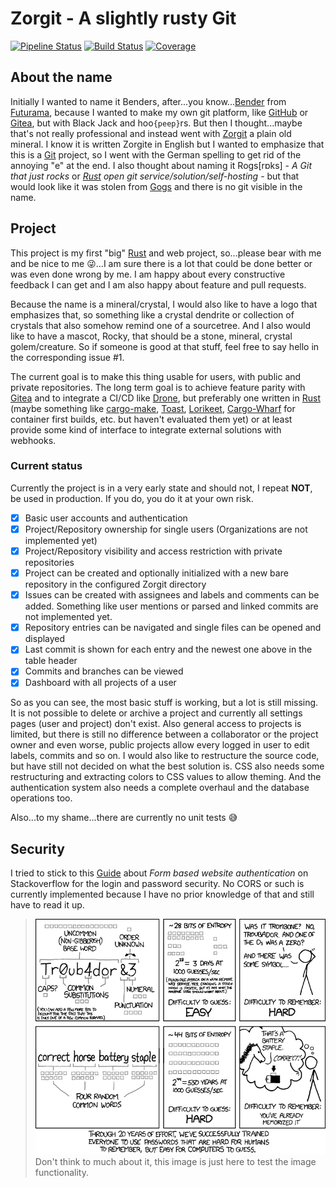 # Zorgit - A slightly rusty Git
[![Pipeline Status]()]()
[![Build Status]()]()
[![Coverage]()]()

## About the name
Initially I wanted to name it Benders, after...you know...[Bender](https://en.wikipedia.org/wiki/Bender_(Futurama)) from [Futurama](https://en.wikipedia.org/wiki/Futurama), because I wanted to make my own git platform, like [GitHub](https://github.com/) or [Gitea](https://gitea.io/), but with Black Jack and hoo`{peep}`rs. But then I thought...maybe that's not really professional and instead went with [Zorgit](https://www.mindat.org/min-29484.html) a plain old mineral. I know it is written Zorgite in English but I wanted to emphasize that this is a [Git](https://git-scm.com/) project, so I went with the German spelling to get rid of the annoying "e" at the end.
I also thought about naming it Rogs[rɒks] - *A Git that just rocks* or *[Rust](https://www.rust-lang.org/) open git service/solution/self-hosting* - but that would look like it was stolen from [Gogs](https://gogs.io) and there is no git visible in the name.

## Project
This project is my first "big" [Rust](https://www.rust-lang.org/) and web project, so...please bear with me and be nice to me 😜...I am sure there is a lot that could be done better or was even done wrong by me. I am happy about every constructive feedback I can get and I am also happy about feature and pull requests.

Because the name is a mineral/crystal, I would also like to have a logo that emphasizes that, so something like a crystal dendrite or collection of crystals that also somehow remind one of a sourcetree. And I also would like to have a mascot, Rocky, that should be a stone, mineral, crystal golem/creature. So if someone is good at that stuff, feel free to say hello in the corresponding issue #1.

The current goal is to make this thing usable for users, with public and private repositories. The long term goal is to achieve feature parity with [Gitea](https://gitea.io/) and to integrate a CI/CD like [Drone](https://drone.io), but preferably one written in [Rust](https://www.rust-lang.org/) (maybe something like [cargo-make](https://github.com/sagiegurari/cargo-make), [Toast](https://github.com/stepchowfun/toast), [Lorikeet](https://github.com/cetra3/lorikeet), [Cargo-Wharf](https://github.com/denzp/cargo-wharf) for container first builds, etc. but haven't evaluated them yet) or at least provide some kind of interface to integrate external solutions with webhooks.

### Current status
Currently the project is in a very early state and should not, I repeat **NOT**, be used in production. If you do, you do it at your own risk.

- [x] Basic user accounts and authentication
- [x] Project/Repository ownership for single users (Organizations are not implemented yet)
- [x] Project/Repository visibility and access restriction with private repositories
- [x] Project can be created and optionally initialized with a new bare repository in the configured Zorgit directory
- [x] Issues can be created with assignees and labels and comments can be added. Something like user mentions or parsed and linked commits are not implemented yet.
- [x] Repository entries can be navigated and single files can be opened and displayed
- [x] Last commit is shown for each entry and the newest one above in the table header
- [x] Commits and branches can be viewed
- [x] Dashboard with all projects of a user

So as you can see, the most basic stuff is working, but a lot is still missing. It is not possible to delete or archive a project and currently all settings pages (user and project) don't exist. Also general access to projects is limited, but there is still no difference between a collaborator or the project owner and even worse, public projects allow every logged in user to edit labels, commits and so on.
I would also like to restructure the source code, but have still not decided on what the best solution is. CSS also needs some restructuring and extracting colors to CSS values to allow theming. And the authentication system also needs a complete overhaul and the database operations too.

Also...to my shame...there are currently no unit tests 😅

## Security
I tried to stick to this [Guide](https://stackoverflow.com/questions/549/the-definitive-guide-to-form-based-website-authentication) about *Form based website authentication* on Stackoverflow for the login and password security.
No CORS or such is currently implemented because I have no prior knowledge of that and still have to read it up.

> [![](assets/password_strength.png)](https://xkcd.com/936/)
> Don't think to much about it, this image is just here to test the image functionality.
